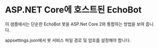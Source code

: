 ﻿# ASP.NET Core에 호스트된 EchoBot
이 샘플에서는 단순한 EchoBot 봇을 ASP.Net Core 2와 통합하는 방법을 보여 줍니다.

appsettings.json에서 봇 서비스 파일 경로 및 암호를 설정해야 합니다.